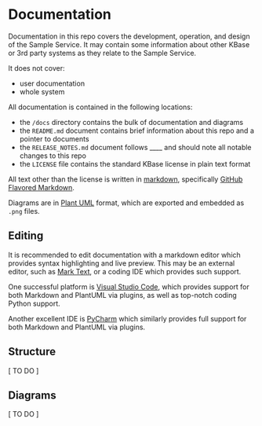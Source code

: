 # Documentation

Documentation in this repo covers the development, operation, and design of the Sample Service. It may contain some information about other KBase or 3rd party systems as they relate to the Sample Service.

It does not cover:
- user documentation
- whole system

All documentation is contained in the following locations: 
- the `/docs` directory contains the bulk of documentation and diagrams
- the `README.md` document contains brief information about this repo and a pointer to documents
- the `RELEASE_NOTES.md` document follows ____ and should note all notable changes to this repo
- the `LICENSE` file contains the standard KBase license in plain text format

All text other than the license is written in [markdown](https://daringfireball.net/projects/markdown/), specifically [GitHub Flavored Markdown](https://github.github.com/gfm/).

Diagrams are in [Plant UML](https://plantuml.com) format, which are exported and embedded as `.png` files.

## Editing

It is recommended to edit documentation with a markdown editor which provides syntax highlighting and live preview. This may be an external editor, such as [Mark Text](https://marktext.app), or a coding IDE which provides such support.

One successful platform is [Visual Studio Code](https://code.visualstudio.com), which provides support for both Markdown and PlantUML via plugins, as well as top-notch coding Python support.

Another excellent IDE is [PyCharm](https://www.jetbrains.com/pycharm/) which similarly provides full support for both Markdown and PlantUML via plugins.

## Structure 

[ TO DO ]

## Diagrams

[ TO DO ] 